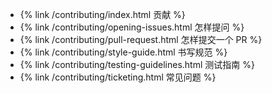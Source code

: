  * {% link /contributing/index.html 贡献 %}
 * {% link /contributing/opening-issues.html 怎样提问 %}
 * {% link /contributing/pull-request.html 怎样提交一个 PR %}
 * {% link /contributing/style-guide.html 书写规范 %}
 * {% link /contributing/testing-guidelines.html 测试指南 %}
 * {% link /contributing/ticketing.html 常见问题 %}
